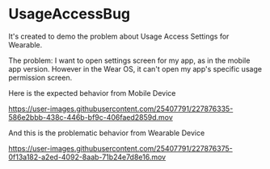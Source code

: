 # UsageAccessBug
It's created to demo the problem about Usage Access Settings for Wearable.

The problem: I want to open settings screen for my app, as in the mobile app version. However in the Wear OS, it can't open my app's specific usage permission screen.

Here is the expected behavior from Mobile Device

https://user-images.githubusercontent.com/25407791/227876335-586e2bbb-438c-446b-bf9c-406faed2859d.mov

And this is the problematic behavior from Wearable Device

https://user-images.githubusercontent.com/25407791/227876375-0f13a182-a2ed-4092-8aab-71b24e7d8e16.mov


